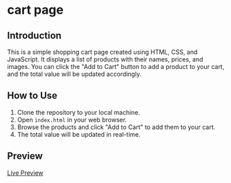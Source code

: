 # cart page

## Introduction
This is a simple shopping cart page created using HTML, CSS, and JavaScript. It displays a list of products with their names, prices, and images. You can click the "Add to Cart" button to add a product to your cart, and the total value will be updated accordingly.

## How to Use
1. Clone the repository to your local machine.
2. Open `index.html` in your web browser.
3. Browse the products and click "Add to Cart" to add them to your cart.
4. The total value will be updated in real-time.

## Preview
[Live Preview](https://cart-9bek.onrender.com)
